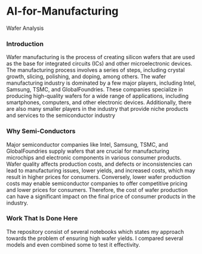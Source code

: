 # AI-for-Manufacturing
Wafer Analysis 

### Introduction
Wafer manufacturing is the process of creating silicon wafers that are used as the base for integrated circuits (ICs) and other microelectronic devices. The manufacturing process involves a series of steps, including crystal growth, slicing, polishing, and doping, among others. The wafer manufacturing industry is dominated by a few major players, including Intel, Samsung, TSMC, and GlobalFoundries. These companies specialize in producing high-quality wafers for a wide range of applications, including smartphones, computers, and other electronic devices. Additionally, there are also many smaller players in the industry that provide niche products and services to the semiconductor industry

### Why Semi-Conductors
Major semiconductor companies like Intel, Samsung, TSMC, and GlobalFoundries supply wafers that are crucial for manufacturing microchips and electronic components in various consumer products. Wafer quality affects production costs, and defects or inconsistencies can lead to manufacturing issues, lower yields, and increased costs, which may result in higher prices for consumers. Conversely, lower wafer production costs may enable semiconductor companies to offer competitive pricing and lower prices for consumers. Therefore, the cost of wafer production can have a significant impact on the final price of consumer products in the industry.


### Work That Is Done Here
The repository consist of several notebooks which states my approach towards the problem of ensuring high wafer yields. I compared several models and even combined some to test it effectivity. 
